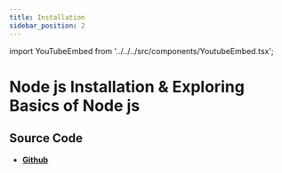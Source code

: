 ```yaml
---
title: Installation
sidebar_position: 2
---
```


import YouTubeEmbed from '../../../src/components/YoutubeEmbed.tsx';

# Node js Installation & Exploring Basics of Node js

<YouTubeEmbed videoId="R1R0exs-YgQ" />

## Source Code

- [**Github**](https://github.com/isarojdahal/node-js-workshop)
